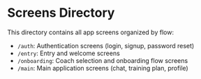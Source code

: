 # Screens Directory

This directory contains all app screens organized by flow:

- `/auth`: Authentication screens (login, signup, password reset)
- `/entry`: Entry and welcome screens
- `/onboarding`: Coach selection and onboarding flow screens
- `/main`: Main application screens (chat, training plan, profile) 